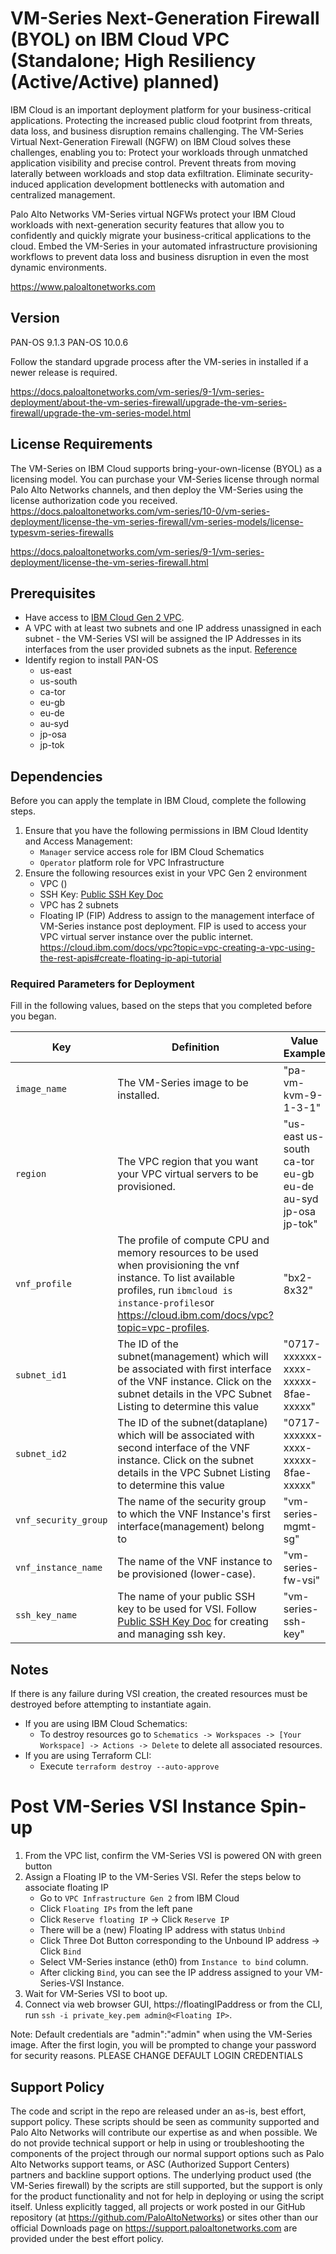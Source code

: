 # VM-Series Next-Generation Firewall (BYOL) on IBM Cloud VPC (Standalone; High Resiliency (Active/Active) planned)

IBM Cloud is an important deployment platform for your business-critical applications. Protecting the increased public cloud footprint from threats, data loss, and business disruption remains challenging. The VM-Series Virtual Next-Generation Firewall (NGFW) on IBM Cloud solves these challenges, enabling you to:
Protect your workloads through unmatched application visibility and precise control.
Prevent threats from moving laterally between workloads and stop data exfiltration.
Eliminate security-induced application development bottlenecks with automation and centralized management.

Palo Alto Networks VM-Series virtual NGFWs protect your IBM Cloud workloads with next-generation security features that allow you to confidently and quickly migrate your business-critical applications to the cloud. Embed the VM-Series in your automated infrastructure provisioning workflows to prevent data loss and business disruption in even the most dynamic environments.

https://www.paloaltonetworks.com


## Version
PAN-OS 9.1.3
PAN-OS 10.0.6

Follow the standard upgrade process after the VM-series in installed if a newer release is required.

 https://docs.paloaltonetworks.com/vm-series/9-1/vm-series-deployment/about-the-vm-series-firewall/upgrade-the-vm-series-firewall/upgrade-the-vm-series-model.html


## License Requirements
The VM-Series on IBM Cloud supports bring-your-own-license (BYOL) as a licensing model. You can purchase your VM-Series license through normal Palo Alto Networks channels, and then deploy the VM-Series using the license authorization code you received. 
https://docs.paloaltonetworks.com/vm-series/10-0/vm-series-deployment/license-the-vm-series-firewall/vm-series-models/license-typesvm-series-firewalls

https://docs.paloaltonetworks.com/vm-series/9-1/vm-series-deployment/license-the-vm-series-firewall.html

## Prerequisites
- Have access to [IBM Cloud Gen 2 VPC](https://cloud.ibm.com/vpc-ext/).
- A VPC with at least two subnets and one IP address unassigned in each subnet - the VM-Series VSI will be assigned the IP Addresses in its interfaces from the user provided subnets as the input. [Reference](https://cloud.ibm.com/docs/vpc?topic=vpc-creating-a-vpc-using-the-ibm-cloud-console#creating-a-vpc-and-subnet)
- Identify region to install PAN-OS
    - us-east
    - us-south
    - ca-tor
    - eu-gb
    - eu-de
    - au-syd
    - jp-osa
    - jp-tok
    
## Dependencies

Before you can apply the template in IBM Cloud, complete the following steps.


1.  Ensure that you have the following permissions in IBM Cloud Identity and Access Management:
    * `Manager` service access role for IBM Cloud Schematics
    * `Operator` platform role for VPC Infrastructure
2.  Ensure the following resources exist in your VPC Gen 2 environment
    - VPC ()
    - SSH Key: [Public SSH Key Doc](https://cloud.ibm.com/docs/vpc-on-classic-vsi?topic=vpc-on-classic-vsi-ssh-keys)
    - VPC has 2 subnets
    - Floating IP (FIP) Address to assign to the management interface of VM-Series instance post deployment. FIP is used to access your VPC virtual server instance over the public internet. https://cloud.ibm.com/docs/vpc?topic=vpc-creating-a-vpc-using-the-rest-apis#create-floating-ip-api-tutorial


### Required Parameters for Deployment
Fill in the following values, based on the steps that you completed before you began.

| Key | Definition | Value Example |
| --- | ---------- | ------------- |
| `image_name` | The VM-Series image to be installed. | "pa-vm-kvm-9-1-3-1" |
| `region` | The VPC region that you want your VPC virtual servers to be provisioned. | "us-east us-south ca-tor eu-gb eu-de au-syd jp-osa jp-tok" |
| `vnf_profile` | The profile of compute CPU and memory resources to be used when provisioning the vnf instance. To list available profiles, run `ibmcloud is instance-profiles`or https://cloud.ibm.com/docs/vpc?topic=vpc-profiles. | "bx2-8x32" |
| `subnet_id1` | The ID of the subnet(management) which will be associated with first interface of the VNF instance. Click on the subnet details in the VPC Subnet Listing to determine this value | "0717-xxxxxx-xxxx-xxxxx-8fae-xxxxx" |
| `subnet_id2` | The ID of the subnet(dataplane) which will be associated with second interface of the VNF instance. Click on the subnet details in the VPC Subnet Listing to determine this value | "0717-xxxxxx-xxxx-xxxxx-8fae-xxxxx" |
| `vnf_security_group` | The name of the security group to which the VNF Instance's first interface(management) belong to | "vm-series-mgmt-sg" |
| `vnf_instance_name` | The name of the VNF instance to be provisioned (lower-case). | "vm-series-fw-vsi" |
| `ssh_key_name` | The name of your public SSH key to be used for VSI. Follow [Public SSH Key Doc](https://cloud.ibm.com/docs/vpc-on-classic-vsi?topic=vpc-on-classic-vsi-ssh-keys) for creating and managing ssh key. | "vm-series-ssh-key" |


## Notes

If there is any failure during VSI creation, the created resources must be destroyed before attempting to instantiate again. 
- If you are using IBM Cloud Schematics: 
    - To destroy resources go to `Schematics -> Workspaces -> [Your Workspace] -> Actions -> Delete` to delete  all associated resources.
- If you are using Terraform CLI:
    - Execute `terraform destroy --auto-approve` 

# Post VM-Series VSI Instance Spin-up

1. From the VPC list, confirm the VM-Series VSI is powered ON with green button
2. Assign a Floating IP to the VM-Series VSI. Refer the steps below to associate floating IP
    - Go to `VPC Infrastructure Gen 2` from IBM Cloud
    - Click `Floating IPs` from the left pane
    - Click `Reserve floating IP` -> Click `Reserve IP`
    - There will be a (new) Floating IP address with status `Unbind`
    - Click Three Dot Button corresponding to the Unbound IP address -> Click `Bind`
    - Select VM-Series instance (eth0) from `Instance to bind` column.
    - After clicking `Bind`, you can see the IP address assigned to your VM-Series-VSI Instance.
3. Wait for VM-Series VSI to boot up.
4. Connect via web browser GUI, https://floatingIPaddress or from the CLI, run `ssh -i private_key.pem admin@<Floating IP>`.

Note: Default credentials are "admin":"admin" when using the VM-Series image. After the first login, you will be prompted to change your password for security reasons. PLEASE CHANGE DEFAULT LOGIN CREDENTIALS

## Support Policy
The code and script in the repo are released under an as-is, best effort, support policy. These scripts should be seen as community supported and Palo Alto Networks will contribute our expertise as and when possible. We do not provide technical support or help in using or troubleshooting the components of the project through our normal support options such as Palo Alto Networks support teams, or ASC (Authorized Support Centers) partners and backline support options. The underlying product used (the VM-Series firewall) by the scripts are still supported, but the support is only for the product functionality and not for help in deploying or using the script itself.
Unless explicitly tagged, all projects or work posted in our GitHub repository (at https://github.com/PaloAltoNetworks) or sites other than our official Downloads page on https://support.paloaltonetworks.com are provided under the best effort policy.
